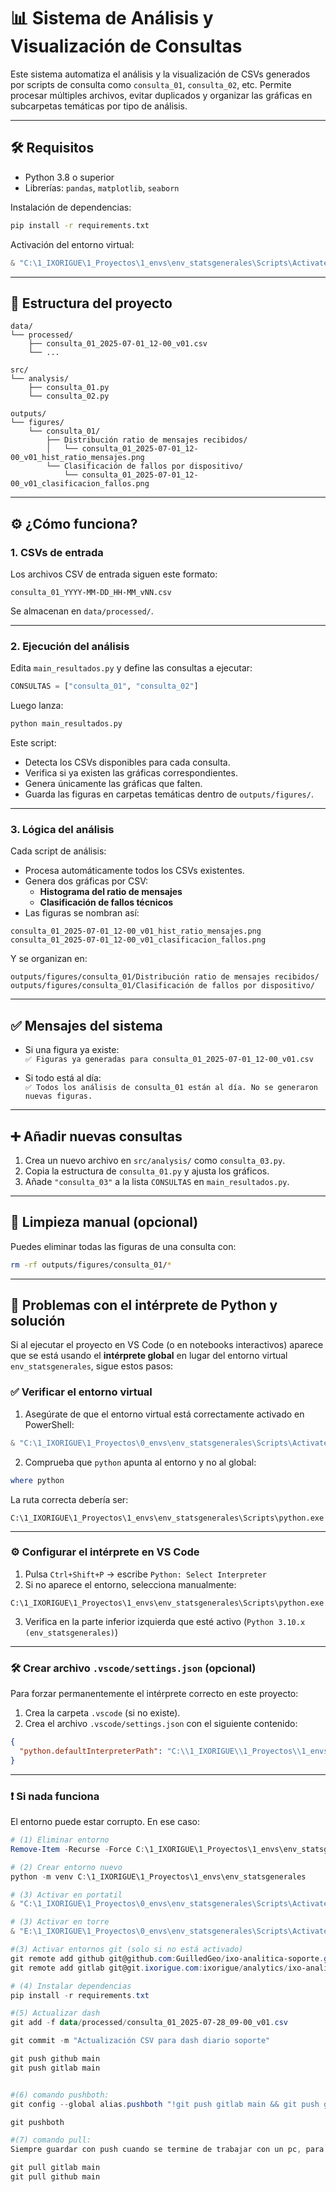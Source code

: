 # 📊 Sistema de Análisis y Visualización de Consultas

Este sistema automatiza el análisis y la visualización de CSVs generados por scripts de consulta como `consulta_01`, `consulta_02`, etc. Permite procesar múltiples archivos, evitar duplicados y organizar las gráficas en subcarpetas temáticas por tipo de análisis.

---

## 🛠️ Requisitos

- Python 3.8 o superior
- Librerías: `pandas`, `matplotlib`, `seaborn`

Instalación de dependencias:

```bash
pip install -r requirements.txt
```

Activación del entorno virtual:

```powershell
& "C:\1_IXORIGUE\1_Proyectos\1_envs\env_statsgenerales\Scripts\Activate.ps1"
```

---

## 📂 Estructura del proyecto

```
data/
└── processed/
    ├── consulta_01_2025-07-01_12-00_v01.csv
    └── ...

src/
└── analysis/
    ├── consulta_01.py
    └── consulta_02.py

outputs/
└── figures/
    └── consulta_01/
        ├── Distribución ratio de mensajes recibidos/
        │   └── consulta_01_2025-07-01_12-00_v01_hist_ratio_mensajes.png
        └── Clasificación de fallos por dispositivo/
            └── consulta_01_2025-07-01_12-00_v01_clasificacion_fallos.png
```

---

## ⚙️ ¿Cómo funciona?

### 1. CSVs de entrada

Los archivos CSV de entrada siguen este formato:

```
consulta_01_YYYY-MM-DD_HH-MM_vNN.csv
```

Se almacenan en `data/processed/`.

---

### 2. Ejecución del análisis

Edita `main_resultados.py` y define las consultas a ejecutar:

```python
CONSULTAS = ["consulta_01", "consulta_02"]
```

Luego lanza:

```bash
python main_resultados.py
```

Este script:

- Detecta los CSVs disponibles para cada consulta.
- Verifica si ya existen las gráficas correspondientes.
- Genera únicamente las gráficas que falten.
- Guarda las figuras en carpetas temáticas dentro de `outputs/figures/`.

---

### 3. Lógica del análisis

Cada script de análisis:

- Procesa automáticamente todos los CSVs existentes.
- Genera dos gráficas por CSV:
  - **Histograma del ratio de mensajes**
  - **Clasificación de fallos técnicos**
- Las figuras se nombran así:

```
consulta_01_2025-07-01_12-00_v01_hist_ratio_mensajes.png
consulta_01_2025-07-01_12-00_v01_clasificacion_fallos.png
```

Y se organizan en:

```
outputs/figures/consulta_01/Distribución ratio de mensajes recibidos/
outputs/figures/consulta_01/Clasificación de fallos por dispositivo/
```

---

## ✅ Mensajes del sistema

- Si una figura ya existe:  
  `✅ Figuras ya generadas para consulta_01_2025-07-01_12-00_v01.csv`

- Si todo está al día:  
  `✅ Todos los análisis de consulta_01 están al día. No se generaron nuevas figuras.`

---

## ➕ Añadir nuevas consultas

1. Crea un nuevo archivo en `src/analysis/` como `consulta_03.py`.
2. Copia la estructura de `consulta_01.py` y ajusta los gráficos.
3. Añade `"consulta_03"` a la lista `CONSULTAS` en `main_resultados.py`.

---

## 🧼 Limpieza manual (opcional)

Puedes eliminar todas las figuras de una consulta con:

```bash
rm -rf outputs/figures/consulta_01/*
```

---

## 🔧 Problemas con el intérprete de Python y solución

Si al ejecutar el proyecto en VS Code (o en notebooks interactivos) aparece que se está usando el **intérprete global** en lugar del entorno virtual `env_statsgenerales`, sigue estos pasos:

### ✅ Verificar el entorno virtual

1. Asegúrate de que el entorno virtual está correctamente activado en PowerShell:

```powershell
& "C:\1_IXORIGUE\1_Proyectos\0_envs\env_statsgenerales\Scripts\Activate.ps1"
```

2. Comprueba que `python` apunta al entorno y no al global:

```powershell
where python
```

La ruta correcta debería ser:

```
C:\1_IXORIGUE\1_Proyectos\1_envs\env_statsgenerales\Scripts\python.exe
```

---

### ⚙️ Configurar el intérprete en VS Code

1. Pulsa `Ctrl+Shift+P` → escribe `Python: Select Interpreter`
2. Si no aparece el entorno, selecciona manualmente:
```
C:\1_IXORIGUE\1_Proyectos\1_envs\env_statsgenerales\Scripts\python.exe
```

3. Verifica en la parte inferior izquierda que esté activo (`Python 3.10.x (env_statsgenerales)`)

---

### 🛠 Crear archivo `.vscode/settings.json` (opcional)

Para forzar permanentemente el intérprete correcto en este proyecto:

1. Crea la carpeta `.vscode` (si no existe).
2. Crea el archivo `.vscode/settings.json` con el siguiente contenido:

```json
{
  "python.defaultInterpreterPath": "C:\\1_IXORIGUE\\1_Proyectos\\1_envs\\env_statsgenerales\\Scripts\\python.exe"
}
```

---

### ❗ Si nada funciona

El entorno puede estar corrupto. En ese caso:

```powershell
# (1) Eliminar entorno
Remove-Item -Recurse -Force C:\1_IXORIGUE\1_Proyectos\1_envs\env_statsgenerales

# (2) Crear entorno nuevo
python -m venv C:\1_IXORIGUE\1_Proyectos\1_envs\env_statsgenerales

# (3) Activar en portatil
& "C:\1_IXORIGUE\1_Proyectos\0_envs\env_statsgenerales\Scripts\Activate.ps1"

# (3) Activar en torre
& "E:\1_IXORIGUE\1_Proyectos\0_envs\env_statsgenerales\Scripts\Activate.ps1"

#(3) Activar entornos git (solo si no está activado)
git remote add github git@github.com:GuilledGeo/ixo-analitica-soporte.git
git remote add gitlab git@git.ixorigue.com:ixorigue/analytics/ixo-analitica-soporte.git

# (4) Instalar dependencias
pip install -r requirements.txt

#(5) Actualizar dash
git add -f data/processed/consulta_01_2025-07-28_09-00_v01.csv

git commit -m "Actualización CSV para dash diario soporte"

git push github main
git push gitlab main 


#(6) comando pushboth:
git config --global alias.pushboth "!git push gitlab main && git push github main"

git pushboth

#(7) comando pull:
Siempre guardar con push cuando se termine de trabajar con un pc, para empezar siempre con 

git pull gitlab main
git pull github main


```